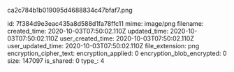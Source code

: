 ca2c784b1b019095d4688834c47bfaf7.png

id: 7f384d9e3eac435a8d588d1fa78ffc11
mime: image/png
filename: 
created_time: 2020-10-03T07:50:02.110Z
updated_time: 2020-10-03T07:50:02.110Z
user_created_time: 2020-10-03T07:50:02.110Z
user_updated_time: 2020-10-03T07:50:02.110Z
file_extension: png
encryption_cipher_text: 
encryption_applied: 0
encryption_blob_encrypted: 0
size: 147097
is_shared: 0
type_: 4